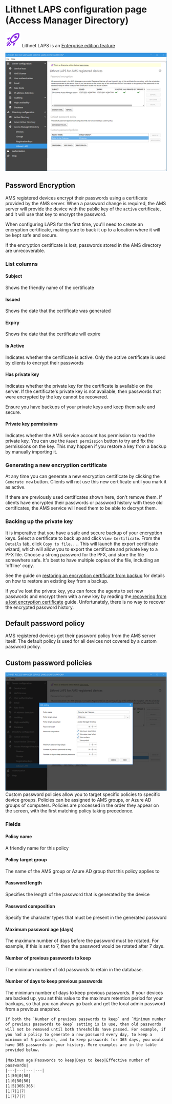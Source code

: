 # Lithnet LAPS configuration page (Access Manager Directory)

![](../../.gitbook/assets/badge-enterprise-edition-rocket.svg) Lithnet LAPS is an [Enterprise edition feature](../../access-manager-editions.md)

![](../../.gitbook/assets/ui-page-access-manager-directory-lithnet-laps.png)

## Password Encryption

AMS registered devices encrypt their passwords using a certificate provided by the AMS server. When a password change is required, the AMS server will provide the device with the public key of the `active` certificate, and it will use that key to encrypt the password.

When configuring LAPS for the first time, you'll need to create an encryption certificate, making sure to back it up to a location where it will be kept safe and secure.

If the encryption certificate is lost, passwords stored in the AMS directory are unrecoverable.

### List columns

#### Subject

Shows the friendly name of the certificate

#### Issued

Shows the date that the certificate was generated

#### Expiry

Shows the date that the certificate will expire

#### Is Active

Indicates whether the certificate is active. Only the active certificate is used by clients to encrypt their passwords

#### Has private key

Indicates whether the private key for the certificate is available on the server. If the certificate's private key is not available, then passwords that were encrypted by the key cannot be recovered.

Ensure you have backups of your private keys and keep them safe and secure.

#### Private key permissions

Indicates whether the AMS service account has permission to read the private key. You can use the `Reset permission` button to try and fix the permissions on the key. This may happen if you restore a key from a backup by manually importing it.

### Generating a new encryption certificate

At any time you can generate a new encryption certificate by clicking the `Generate new` button. Clients will not use this new certificate until you mark it as active.

If there are previously used certificates shown here, don't remove them. If clients have encrypted their passwords or password history with these old certificates, the AMS service will need them to be able to decrypt them.

### Backing up the private key

It is imperative that you have a safe and secure backup of your encryption keys. Select a certificate to back up and click `View Certificate`. From the `Details` tab, click `Copy to file...`. This will launch the export certificate wizard, which will allow you to export the certificate and private key to a PFX file. Choose a strong password for the PFX, and store the file somewhere safe. It's best to have multiple copies of the file, including an 'offline' copy.

See the guide on [restoring an encryption certificate from backup](../advanced-help-topics/backup-and-restore.md) for details on how to restore an existing key from a backup.

If you've lost the private key, you can force the agents to set new passwords and encrypt them with a new key by reading the[ recovering from a lost encryption certificate](../advanced-help-topics/recovering-from-a-lost-encryption-certificate.md) guide. Unfortunately, there is no way to recover the encrypted password history.

## Default password policy

AMS registered devices get their password policy from the AMS server itself. The default policy is used for all devices not covered by a custom password policy.

## Custom password policies

![](../../.gitbook/assets/ui-page-access-manager-directory-lithnet-laps-policy.png) Custom password policies allow you to target specific policies to specific device groups. Policies can be assigned to AMS groups, or Azure AD groups of computers. Policies are processed in the order they appear on the screen, with the first matching policy taking precedence.

### Fields

#### Policy name

A friendly name for this policy

#### Policy target group

The name of the AMS group or Azure AD group that this policy applies to

#### Password length

Specifies the length of the password that is generated by the device

#### Password composition

Specify the character types that must be present in the generated password

#### Maximum password age (days)

The maximum number of days before the password must be rotated. For example, if this is set to 7, then the password would be rotated after 7 days.

#### Number of previous passwords to keep

The minimum number of old passwords to retain in the database.

#### Number of days to keep previous passwords

The minimum number of days to keep previous passwords. If your devices are backed up, you set this value to the maximum retention period for your backups, so that you can always go back and get the local admin password from a previous snapshot.

```
If both the `Number of previous passwords to keep` and `Minimum number of previous passwords to keep` setting is in use, then old passwords will not be removed until both thresholds have passed. For example, if you had a policy to generate a new password every day, to keep a minimum of 5 passwords, and to keep passwords for 365 days, you would have 365 passwords in your history. More examples are in the table provided below.

|Maximum age|Passwords to keep|Days to keep|Effective number of passwords|
|---|---|---|---|
|1|50|0|50|
|1|0|50|50|
|1|5|365|365|
|1|7|1|7|
|1|7|7|7|
```
